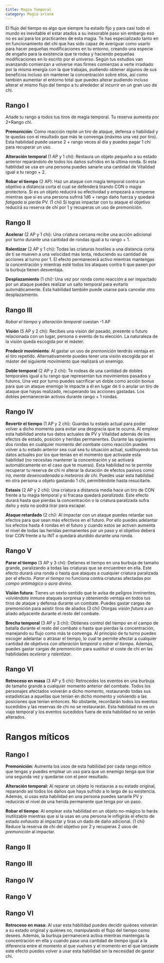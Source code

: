 ```yaml
---
title: Magia Temporal
category: Magia arcana
---
```


El flujo del tiempo es algo que siempre ha estado fijo y para casi todo el mundo es inevitable el estar atados a su inexorable paso sin embargo eso no es así para los practicantes de esta magia. Te has especializado tanto en en funcionamiento del chi que has sido capaz de averiguar como usarlo para hacer pequeñas modificaciones en tu entorno, creando una especie de engaño para la existencia que te rodea y haciendo pequeñas modificaciones en lo escrito por el universo. Según tus estudios van avanzando comienzan a volverse mas firmes comienzas a verte irradiado por la misma energía con la que trabajas, pudiendo obtener algunos de sus beneficios incluso sin mantener la concentración sobre ellos, así como también aumentar el entorno total que puedes alterar pudiendo incluso alterar el mismo flujo del tiempo a tu alrededor al incurrir en un gran uso de chi.

## Rango I

Añade tu rango a todos tus tiros de magia temporal. Tu reserva aumenta por 2+Rango chi.

**Premonición**: Como reacción repite un tiro de ataque, defensa o habilidad y te quedas con el resultado que más te convenga (máximo una vez por tiro). Esta habilidad puede usarse 2 + rango veces al día y puedes pagar 1 chi para recuperar un uso.

**Alteración temporal** (1 AP y 1 chi): Restaura un objeto pequeño a su estado anterior reparándolo de todos los daños sufridos en la última ronda. Si esta habilidad se usa en una persona puedes sanarle una cantidad de Vitalidad igual a tu rango + 2.

**Robar el tiempo** (2 AP): Haz un ataque con magia temporal contra un objetivo a distancia corta el cual se defenderá tirando CON o magia protectora. Si es un objeto reducirá su efectividad y empezará a romperse mientras que si es una persona sufrirá 1d6 + rango daño fuerza y quedará *fatigada* si pierde PV. (1 chi) Si logras impactar con tu ataque el objetivo reducirá su reserva de chi por 1 y recuperas un uso de *premonición*.

## Rango II

**Acelerar** (2 AP y 1 chi): Una criatura cercana recibe una acción adicional por turno durante una cantidad de rondas igual a tu rango + 1. 

**Ralentizar** (2 AP y 1 chi): Todas las criaturas hostiles a una distancia corta de ti se mueven a una velocidad más lenta, reduciendo su cantidad de acciones al turno por 1. El efecto permanecerá activo mientras mantengas la concentración y mientras esté todos los ataques contra ti que pasen por la burbuja tienen desventaja.

**Desplazamiento** (1 chi): Una vez por ronda como reacción a ser impactado por un ataque puedes realizar un salto temporal para evitarlo automáticamente. Esta habilidad también puede usarse para cancelar otro desplazamiento.

## Rango III  

*Robar el tiempo* y *alteración temporal* cuestan -1 AP

**Visión** (5 AP y 2 chi): Recibes una visión del pasado, presente o futuro relacionada con un lugar, persona o evento de tu elección. La naturaleza de la visión queda escogida por el máster. 

**Predecir movimiento**: Al gastar un uso de *premonición* tendrás ventaja en el tiro repetido. Alternativamente puedes tener una visión escogida por el máster del siguiente movimiento que realizará un enemigo.

**Doble temporal** (2 AP y 2 chi): Te rodeas de una cantidad de dobles temporales igual a tu rango que representan tus movimientos pasados y futuros. Una vez por turno puedes sacrificar un doble como acción bonus para que un ataque enemigo le impacte a él en lugar de ti o anular un tiro de ataque que hayas realizado, recuperando las acciones gastadas. Los dobles permanecerán activos durante rango + 1 rondas.

## Rango IV  

**Revertir el tiempo** (1 AP y 2 chi): Guardas tu estado actual para poder volver a dicho momento para evitar una desgracia que te ocurra. Al emplear esta habilidad anota tus datos actuales de PV y Vitalidad además de los efectos de estado, posición y heridas permanentes. Durante las siguientes dos rondas en cualquier momento del combate como reacción puedes volver a tu estado anterior sea cual sea tu situación actual, sustituyendo tus datos actuales por los que tenías en el momento que activaste esta habilidad (no necesitas mantener la concentración y se activará automáticamente en el caso que te mueras). Esta habilidad no te permite recuperar tu reserva de chi ni alterar la duración de efectos pasivos como *ira*, *mente desencadenada* o *meteoros de chi*. Puedes usar esta habilidad en otra persona u objeto gastando 1 chi, permitiéndote hasta resucitarle.

**Estasis** (2 AP y 2 chi): Una criatura a distancia media hace un tiro de CON frente a tu magia temporal y si fracasa quedará *paralizada*. Este efecto durará hasta que pierdas la concentración o la criatura paralizada sufra daño y esta no podrá tirar para escapar.

**Ataque retardado** (2 chi): Al impactar con un ataque puedes retardar sus efectos para que sean más efectivos en el futuro. Por ello puedes adelantar los efectos hasta 4 rondas en el futuro y cuando estos se activen aumenta el nivel de todas las heridas permanentes por un paso y el objetivo deberá tirar CON frente a tu INT o quedará aturdido durante una ronda. 

## Rango V  

**Parar el tiempo** (3 AP y 3 chi): Detienes el tiempo en una burbuja de tamaño grande, paralizando a todas las criaturas que se encuentren en ella. Este efecto durará una ronda o hasta que ataques a cualquier criatura paralizada por el efecto. *Parar el tiempo* no funciona contra criaturas afectadas por *campo antimágico* o *aura divina*. 

**Visión futura**: Tienes un sexto sentido que te avisa de peligros inminentes, volviéndote inmune ataques sorpresa y obteniendo ventaja en todos tus tiros de ataque y defensa durante un combate. Puedes gastar cargas de premonición para asistir tiros de aliados (3 chi) Otorgas *visión futura* a un aliado adyacente durante el resto del combate.

**Brecha temporal** (3 AP y 3 chi):  Obtienes control del tiempo en el campo de batalla durante el resto del combate o hasta que pierdas la concentración, manejando su flujo como más te convenga. Al principio de tu turno puedes escoger adelantar o atrasar el tiempo, lo cual te permite afectar a cualquier cantidad de objetivos con *alteración temporal* o *robar el tiempo.* Además, puedes gastar cargas de premonición para sustituir el coste de chi en las habilidades *acelerar* y *ralentizar*. 

## Rango VI

**Retroceso en masa** (3 AP y 5 chi): Retrocedes los eventos en una burbuja de tamaño grande a cualquier momento anterior del combate. Todos los personajes afectados volverán a dicho momento, restaurando todas sus estadísticas a aquellas que tenían en dicho momento y volviendo a las posiciones que tenían entonces. No obstante, recordarán todos los eventos sucedidos y las reservas de chi no se restaurarán. Esta habilidad no es un viaje temporal y los eventos sucedidos fuera de esta habilidad no se verán alterados.	

# Rangos míticos

## Rango I

**Premonición:** Aumenta los usos de esta habilidad por cada rango mítico que tengas y puedes emplear un uso para que un enemigo tenga que tirar una segunda vez y quedarse con el peor resultado. 

**Alteración temporal:** Al reparar un objeto lo restauras a su estado original, reparando así todos los daños que haya sufrido a lo largo de su existencia. Además, si usas esta habilidad en una persona puedes sanarle PV y reducirás el nivel de una herida permanente que tenga por un paso.

**Robar el tiempo:** Al emplear esta habilidad en un objeto no-mágico lo harás inutilizable mientras que si la usas en una persona le infligirás el efecto de estado *exhausto* al impactar y tiras un dado de daño adicional. (1 chi) Reduce la reserva de chi del objetivo por 2 y recuperas 2 usos de *premonición* al impactar.

## Rango II

## Rango III

## Rango IV

## Rango V

## Rango VI

**Retroceso en masa:** Al usar esta habilidad puedes decidir quiénes volverán a su estado original y quiénes no, manipulando el flujo del tiempo como desees. Además, la burbuja permanecerá activa mientras mantengas la concentración en ella y cuando pase una cantidad de tiempo igual a la diferencia entre el momento al que vuelves y el momento en el que lanzaste este efecto puedes volver a usar esta habilidad sin la necesidad de gastar chi.
